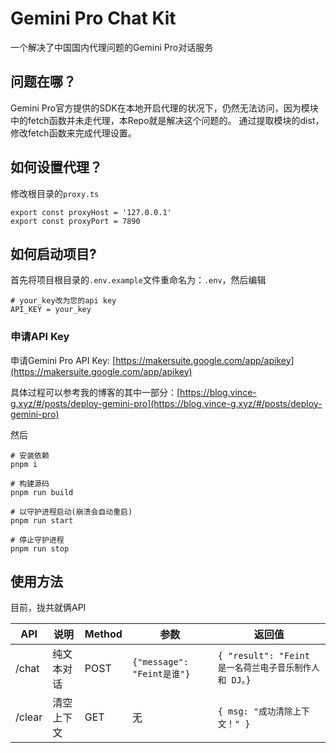 # Gemini Pro Chat Kit
一个解决了中国国内代理问题的Gemini Pro对话服务

## 问题在哪？
Gemini Pro官方提供的SDK在本地开启代理的状况下，仍然无法访问，因为模块中的fetch函数并未走代理，本Repo就是解决这个问题的。
通过提取模块的dist，修改fetch函数来完成代理设置。

## 如何设置代理？
修改根目录的`proxy.ts`
```shell
export const proxyHost = '127.0.0.1'
export const proxyPort = 7890
```

## 如何启动项目?
首先将项目根目录的`.env.example`文件重命名为：`.env`，然后编辑
```
# your_key改为您的api key
API_KEY = your_key
```

### 申请API Key
申请Gemini Pro API Key: [https://makersuite.google.com/app/apikey](https://makersuite.google.com/app/apikey)

具体过程可以参考我的博客的其中一部分：[https://blog.vince-g.xyz/#/posts/deploy-gemini-pro](https://blog.vince-g.xyz/#/posts/deploy-gemini-pro)

然后

```shell
# 安装依赖
pnpm i 

# 构建源码
pnpm run build

# 以守护进程启动(崩溃会自动重启)
pnpm run start

# 停止守护进程
pnpm run stop
```

## 使用方法
目前，拢共就俩API

| API | 说明 | Method | 参数 | 返回值|
| - | - | - | - | - |
| /chat | 纯文本对话| POST | `{"message": "Feint是谁"}` | `{ "result": "Feint 是一名荷兰电子音乐制作人和 DJ。}` |
| /clear | 清空上下文 | GET | 无  | `{ msg: "成功清除上下文！" }` |